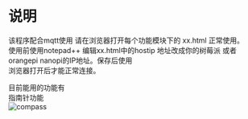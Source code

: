 #  说明
该程序配合mqtt使用 请在浏览器打开每个功能模块下的 xx.html 正常使用。  
使用前使用notepad++  编辑xx.html中的hostip 地址改成你的树莓派 或者 orangepi  nanopi的IP地址。保存后使用   
浏览器打开后才能正常连接。

目前能用的功能有  
指南针功能  
![compass](https://pic2.zhimg.com/v2-b5a9d596113bdbfc3550533f12df0295_r.jpg)  

